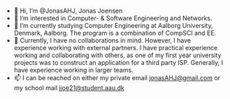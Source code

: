 - 👋 Hi, I’m @JonasAHJ, Jonas Joensen
- 👀 I’m interested in Computer- & Software Engineering and Networks. 
- 🌱 I’m currently studying Computer Engineering at Aalborg University, Denmark, Aalborg. The program is a combination of CompSCI and EE. 
- 💞️ Currently, I have no collaborations in mind. However, I have experience working with external partners. I have practical experience working and collaborating with others, as one of my first year university projects was to construct an application for a third party ISP. Generally, I have experience working in larger teams.  
- 📫 I can be reached on either my private email jonasAHJ@gmail.com or my school mail jjoe21@student.aau.dk

<!---
JonasAHJ/JonasAHJ is a ✨ special ✨ repository because its `README.md` (this file) appears on your GitHub profile.
You can click the Preview link to take a look at your changes.
--->
